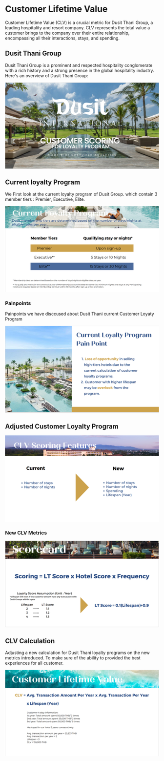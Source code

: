 # Customer Lifetime Value

Customer Lifetime Value (CLV) is a crucial metric for Dusit Thani Group, a leading hospitality and resort company. CLV represents the total value a customer brings to the company over their entire relationship, encompassing all their interactions, stays, and spending.

## Dusit Thani Group

Dusit Thani Group is a prominent and respected hospitality conglomerate with a rich history and a strong presence in the global hospitality industry. Here's an overview of Dusit Thani Group:

![DusitThaniLogo](Image/Dusit%20Thani%20Group.PNG)

## Current loyalty Program

We First look at the current loyalty program of Dusit Group. which contain 3 member tiers : Premier, Executive, Elite.

![currentcustomerloyaltyprogram](Image/Current%20Loyalty%20Program.PNG)

### Painpoints

Painpoints we have disccused about Dusit Thani current Customer Loyaty Program

![painpoints](Image/Painpoint.PNG)

## Adjusted Customer Loyalty Program 

![image](Image/New%20Scoring%20features.PNG)

### New CLV Metrics

![image](Image/New%20CLV%20Metric.PNG)

## CLV Calculation

Adjusting a new calculation for Dusit Thani loyalty programs on the new metrics introduced. To make sure of the ability to provided the best experiences for all customer.

![image](Image/CLV%20Calculation.PNG)
